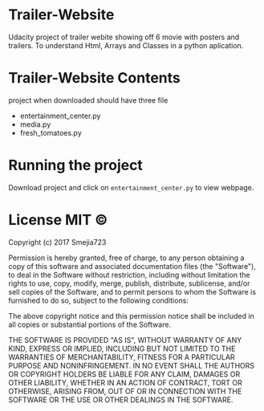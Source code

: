 # Trailer-Website
Udacity project of trailer webite showing off 6 movie with posters and trailers. To understand Html, Arrays and Classes in a python aplication.

# Trailer-Website Contents
project when downloaded should have three file

- entertainment_center.py 
- media.py 
- fresh_tomatoes.py 

# Running the project
Download project and click on `entertainment_center.py` to view webpage.

# License MIT ©

Copyright (c) 2017 Smejia723

Permission is hereby granted, free of charge, to any person obtaining a copy of this software and associated documentation files (the "Software"), to deal in the Software without restriction, including without limitation the rights to use, copy, modify, merge, publish, distribute, sublicense, and/or sell copies of the Software, and to permit persons to whom the Software is furnished to do so, subject to the following conditions:

The above copyright notice and this permission notice shall be included in all copies or substantial portions of the Software.

THE SOFTWARE IS PROVIDED "AS IS", WITHOUT WARRANTY OF ANY KIND, EXPRESS OR IMPLIED, INCLUDING BUT NOT LIMITED TO THE WARRANTIES OF MERCHANTABILITY, FITNESS FOR A PARTICULAR PURPOSE AND NONINFRINGEMENT. IN NO EVENT SHALL THE AUTHORS OR COPYRIGHT HOLDERS BE LIABLE FOR ANY CLAIM, DAMAGES OR OTHER LIABILITY, WHETHER IN AN ACTION OF CONTRACT, TORT OR OTHERWISE, ARISING FROM, OUT OF OR IN CONNECTION WITH THE SOFTWARE OR THE USE OR OTHER DEALINGS IN THE SOFTWARE.
